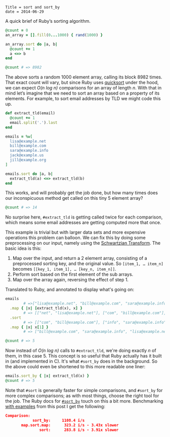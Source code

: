 ~~~
Title = sort and sort_by
date = 2014-06-29
~~~

A quick brief of Ruby’s sorting algorithm.

~~~ruby
@count = 0
an_array = [].fill(0...1000) { rand(1000) }

an_array.sort do |a, b|
  @count += 1
  a <=> b
end

@count # => 8982
~~~

The above sorts a random 1000 element array, calling its block 8982 times. That exact count will vary, but since Ruby uses [quicksort](https://en.wikipedia.org/wiki/Quicksort) under the hood, we can expect *O(n log n)* comparisons for an array of length *n*. With that in mind let’s imagine that we need to sort an array based on a property of its elements. For example, to sort email addresses by TLD we might code this up.

~~~ruby
def extract_tld(email)
  @count += 1
  email.split('.').last
end

emails = %w[
  lisa@example.net
  bill@example.com
  sara@example.info
  jack@example.us
  jill@example.org
]

emails.sort do |a, b|
  extract_tld(a) <=> extract_tld(b)
end
~~~

This works, and will probably get the job done, but how many times does our inconspicuous method get called on this tiny 5 element array?

~~~ruby
@count # => 14
~~~

No surprise here, `#extract_tld` is getting called twice for each comparison, which means some email addresses are getting computed more that once.

This example is trivial but with larger data sets and more expensive operations this problem can balloon. We can fix this by doing some preprocessing on our input, namely using the [Schwartzian Transform](https://en.wikipedia.org/wiki/Schwartzian_transform). The basic idea is this:

1. Map over the input, and return a 2 element array, consisting of a preprocessed sorting key, and the original value. So `[item_1, … item_n]` becomes `[[key_1, item_1], … [key_n, item_n]]`.
2. Perform sort based on the first element of the sub arrays.
3. Map over the array again, reversing the effect of step 1.

Translated to Ruby, and annotated to display what's going on:

~~~ruby
emails
        # =>["lisa@example.net", "bill@example.com", "sara@example.info", "jack@example.us", "jill@example.org"]
  .map { |x| [extract_tld(x), x] }
        # => [["net", "lisa@example.net"], ["com", "bill@example.com"], ["info", "sara@example.info"], ["us", "jack@example.us"], ["org", "jill@example.org"]]
  .sort
        # => [["com", "bill@example.com"], ["info", "sara@example.info"], ["net", "lisa@example.net"], ["org", "jill@example.org"], ["us", "jack@example.us"]]
  .map { |x| x[1] }
        # => ["bill@example.com", "sara@example.info", "lisa@example.net", "jill@example.org", "jack@example.us"]

@count # => 5
~~~

Now instead of *O(n log n)* calls to `#extract_tld`, we're doing exactly *n* of them, in this case 5. This concept is so useful that Ruby actually has it built in (and implemented in C). It's what `#sort_by` does in the background. So the above could even be shortened to this more readable one liner:

~~~ruby
emails.sort_by { |x| extract_tld(x) }
@count # => 5
~~~

Note that `#sort` is generally faster for simple comparisons, and `#sort_by` for more complex comparisons; as with most things, choose the right tool for the job. The Ruby docs for [`#sort_by`](http://www.ruby-doc.org/core-2.1.2/Enumerable.html#method-i-sort_by) touch on this a bit more. Benchmarking [with examples](https://gist.github.com/larryfox/b999ef8484e5a2e61024) from this post I get the following:

~~~json
Comparison:
            sort_by:     1108.4 i/s
       map.sort.map:      323.2 i/s - 3.43x slower
               sort:      283.8 i/s - 3.91x slower
~~~
